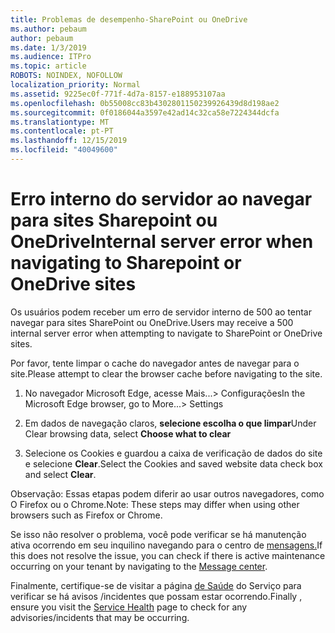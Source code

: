 ```yaml
---
title: Problemas de desempenho-SharePoint ou OneDrive
ms.author: pebaum
author: pebaum
ms.date: 1/3/2019
ms.audience: ITPro
ms.topic: article
ROBOTS: NOINDEX, NOFOLLOW
localization_priority: Normal
ms.assetid: 9225ec0f-771f-4d7a-8157-e188953107aa
ms.openlocfilehash: 0b55008cc83b4302801150239926439d8d198ae2
ms.sourcegitcommit: 0f0186044a3597e42ad14c32ca58e7224344dcfa
ms.translationtype: MT
ms.contentlocale: pt-PT
ms.lasthandoff: 12/15/2019
ms.locfileid: "40049600"
---
```

# <a name="internal-server-error-when-navigating-to-sharepoint-or-onedrive-sites"></a><span data-ttu-id="f5aba-102">Erro interno do servidor ao navegar para sites Sharepoint ou OneDrive</span><span class="sxs-lookup"><span data-stu-id="f5aba-102">Internal server error when navigating to Sharepoint or OneDrive sites</span></span>

<span data-ttu-id="f5aba-103">Os usuários podem receber um erro de servidor interno de 500 ao tentar navegar para sites SharePoint ou OneDrive.</span><span class="sxs-lookup"><span data-stu-id="f5aba-103">Users may receive a 500 internal server error when attempting to navigate to SharePoint or OneDrive sites.</span></span> 

<span data-ttu-id="f5aba-104">Por favor, tente limpar o cache do navegador antes de navegar para o site.</span><span class="sxs-lookup"><span data-stu-id="f5aba-104">Please attempt to clear the browser cache before navigating to the site.</span></span>


1. <span data-ttu-id="f5aba-105">No navegador Microsoft Edge, acesse Mais...> Configurações</span><span class="sxs-lookup"><span data-stu-id="f5aba-105">In the Microsoft Edge browser, go to More...> Settings</span></span>

2. <span data-ttu-id="f5aba-106">Em dados de navegação claros, **selecione escolha o que limpar**</span><span class="sxs-lookup"><span data-stu-id="f5aba-106">Under Clear browsing data, select **Choose what to clear**</span></span>

3. <span data-ttu-id="f5aba-107">Selecione os Cookies e guardou a caixa de verificação de dados do site e selecione **Clear**.</span><span class="sxs-lookup"><span data-stu-id="f5aba-107">Select the Cookies and saved website data check box and select **Clear**.</span></span>

<span data-ttu-id="f5aba-108">Observação: Essas etapas podem diferir ao usar outros navegadores, como O Firefox ou o Chrome.</span><span class="sxs-lookup"><span data-stu-id="f5aba-108">Note: These steps may differ when using other browsers such as Firefox or Chrome.</span></span>

<span data-ttu-id="f5aba-109">Se isso não resolver o problema, você pode verificar se há manutenção ativa ocorrendo em seu inquilino navegando para o centro de [mensagens.](https://portal.office.com/adminportal/home#/MessageCenter)</span><span class="sxs-lookup"><span data-stu-id="f5aba-109">If this does not resolve the issue, you can check if there is active maintenance occurring on your tenant by navigating to the [Message center](https://portal.office.com/adminportal/home#/MessageCenter).</span></span>

<span data-ttu-id="f5aba-110">Finalmente, certifique-se de visitar a página [de Saúde](https://portal.office.com/adminportal/home#/servicehealth) do Serviço para verificar se há avisos /incidentes que possam estar ocorrendo.</span><span class="sxs-lookup"><span data-stu-id="f5aba-110">Finally , ensure you visit the [Service Health](https://portal.office.com/adminportal/home#/servicehealth) page to check for any advisories/incidents that may be occurring.</span></span>

